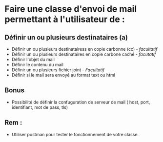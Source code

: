 # Faire une classe d'envoi de mail permettant à l'utilisateur de :

## Définir un ou plusieurs destinataires (a)

+ Définir un ou plusieurs destinatairess en copie carbonne (cc) - *facultatif*
+ Définir un ou plusieurs destinataires en copie carbone caché - *facutatif*
+ Définir l'objet du mail
+ Définir le contenu du mail
+ Définir un ou plusieurs fichier joint - *Facultatif*
+ Définir si le mail sera envoyé au format text ou html

## Bonus
+ Possibilité de définir la confuguration de serveur de mail ( host, port, identifiant, mot de pass, tls) 

## Rem : 
+ Utiliser postman pour tester le fonctionnement de votre classe. 